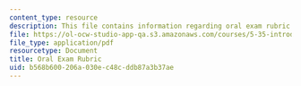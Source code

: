 ```yaml
---
content_type: resource
description: This file contains information regarding oral exam rubric.
file: https://ol-ocw-studio-app-qa.s3.amazonaws.com/courses/5-35-introduction-to-experimental-chemistry-fall-2012/b568b600206a030ec48cddb87a3b37ae_MIT5_35F12_RubrForMod1EXAM.pdf
file_type: application/pdf
resourcetype: Document
title: Oral Exam Rubric
uid: b568b600-206a-030e-c48c-ddb87a3b37ae
---
```

